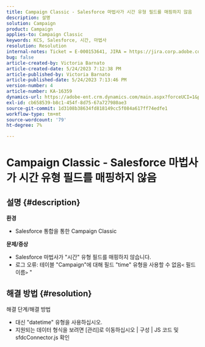 ```yaml
---
title: Campaign Classic - Salesforce 마법사가 시간 유형 필드를 매핑하지 않음
description: 설명
solution: Campaign
product: Campaign
applies-to: Campaign Classic
keywords: KCS, Salesforce, 시간, 마법사
resolution: Resolution
internal-notes: Ticket = E-000153641, JIRA = https://jira.corp.adobe.com/browse/NEO-27340
bug: false
article-created-by: Victoria Barnato
article-created-date: 5/24/2023 7:12:38 PM
article-published-by: Victoria Barnato
article-published-date: 5/24/2023 7:13:46 PM
version-number: 4
article-number: KA-16359
dynamics-url: https://adobe-ent.crm.dynamics.com/main.aspx?forceUCI=1&pagetype=entityrecord&etn=knowledgearticle&id=a238fbef-66fa-ed11-8849-6045bd006b3d
exl-id: cb658539-b8c1-454f-8d75-67a727980ae3
source-git-commit: 1d3108b38634fd818149cc5f084a617ff74edfe1
workflow-type: tm+mt
source-wordcount: '79'
ht-degree: 7%

---
```


# Campaign Classic - Salesforce 마법사가 시간 유형 필드를 매핑하지 않음

## 설명 {#description}

<b>환경</b>
- Salesforce 통합을 통한 Campaign Classic

<b>문제/증상</b>
- Salesforce 마법사가 &quot;시간&quot; 유형 필드를 매핑하지 않습니다.
- 로그 오류: 테이블 &quot;Campaign&quot;에 대해 필드 &quot;time&quot; 유형을 사용할 수 없음`<` 필드 이름`>` &quot;



## 해결 방법 {#resolution}

해결 단계/해결 방법
- 대신 &quot;datetime&quot; 유형을 사용하십시오.
- 지원되는 데이터 형식을 보려면 [관리]로 이동하십시오 | 구성 | JS 코드 및 sfdcConnector.js 확인
